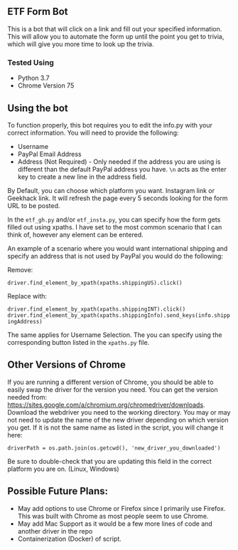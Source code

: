 ## ETF Form Bot

This is a bot that will click on a link and fill out your specified information. This will allow you to automate the form up until the point you get to trivia, which will give you more time to look up the trivia.

### Tested Using
- Python 3.7
- Chrome Version 75

## Using the bot

To function properly, this bot requires you to edit the info.py with your correct information. You will need to provide the following:
- Username
- PayPal Email Address
- Address (Not Required) - Only needed if the address you are using is different than the default PayPal address you have. ```\n``` acts as the enter key to create a new line in the address field.

By Default, you can choose which platform you want. Instagram link or Geekhack link. It will refresh the page every 5 seconds looking for the form URL to be posted.

In the ```etf_gh.py``` and/or ```etf_insta.py```, you can specify how the form gets filled out using xpaths. I have set to the most common scenario that I can think of, however any element can be entered.

An example of a scenario where you would want international shipping and specify an address that is not used by PayPal you would do the following:

Remove:

```driver.find_element_by_xpath(xpaths.shippingUS).click()```

Replace with:

```driver.find_element_by_xpath(xpaths.shippingINT).click()```
```driver.find_element_by_xpath(xpaths.shippingInfo).send_keys(info.shippingAddress)```

The same applies for Username Selection. The you can specify using the corresponding button listed in the ```xpaths.py``` file.

## Other Versions of Chrome

If you are running a different version of Chrome, you should be able to easily swap the driver for the version you need. You can get the version needed from: https://sites.google.com/a/chromium.org/chromedriver/downloads. Download the webdriver you need to the working directory. You may or may not need to update the name of the new driver depending on which version you get. If it is not the same name as listed in the script, you will change it here:

```driverPath = os.path.join(os.getcwd(), 'new_driver_you_downloaded')```

Be sure to double-check that you are updating this field in the correct platform you are on. (Linux, Windows)

## Possible Future Plans:
- May add options to use Chrome or Firefox since I primarily use Firefox. This was built with Chrome as most people seem to use Chrome.
- May add Mac Support as it would be a few more lines of code and another driver in the repo
- Containerization (Docker) of script.

